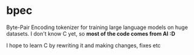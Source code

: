 # bpec

Byte-Pair Encoding tokenizer for training large language models on huge datasets. I don't know C yet, so **most of the code comes from AI :D**

I hope to learn C by rewriting it and making changes, fixes etc
